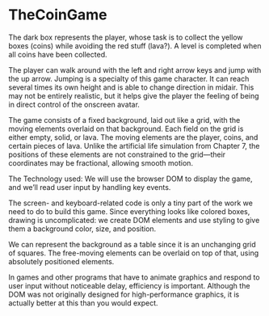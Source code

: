 # TheCoinGame

The dark box represents the player, whose task is to collect the yellow boxes (coins) while avoiding the red stuff (lava?). A level is completed when all coins have been collected.

The player can walk around with the left and right arrow keys and jump with the up arrow. Jumping is a specialty of this game character. It can reach several times its own height and is able to change direction in midair. This may not be entirely realistic, but it helps give the player the feeling of being in direct control of the onscreen avatar.

The game consists of a fixed background, laid out like a grid, with the moving elements overlaid on that background. Each field on the grid is either empty, solid, or lava. The moving elements are the player, coins, and certain pieces of lava. Unlike the artificial life simulation from Chapter 7, the positions of these elements are not constrained to the grid—their coordinates may be fractional, allowing smooth motion.

The Technology used:
We will use the browser DOM to display the game, and we’ll read user input by handling key events.

The screen- and keyboard-related code is only a tiny part of the work we need to do to build this game. Since everything looks like colored boxes, drawing is uncomplicated: we create DOM elements and use styling to give them a background color, size, and position.

We can represent the background as a table since it is an unchanging grid of squares. The free-moving elements can be overlaid on top of that, using absolutely positioned elements.

In games and other programs that have to animate graphics and respond to user input without noticeable delay, efficiency is important. Although the DOM was not originally designed for high-performance graphics, it is actually better at this than you would expect.
